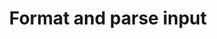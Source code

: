 ---
title: Format and parse input
id: '/docs/extending-tina/format-and-parse'
prev: null
next: null
---